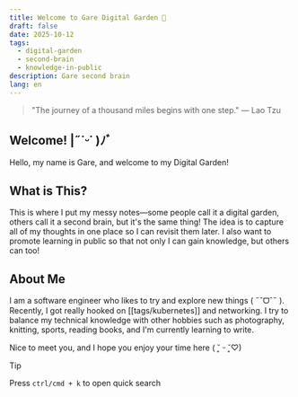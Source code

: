 ```yaml
---
title: Welcome to Gare Digital Garden 🍂 
draft: false
date: 2025-10-12
tags:
  - digital-garden
  - second-brain
  - knowledge-in-public
description: Gare second brain
lang: en
---
```

> "The journey of a thousand miles begins with one step." — Lao Tzu 

## Welcome! |˶˙ᵕ˙ )ﾉﾞ

Hello, my name is Gare, and welcome to my Digital Garden!

## What is This?

This is where I put my messy notes—some people call it a digital garden, others call it a second brain, but it's the same thing! The idea is to capture all of my thoughts in one place so I can revisit them later. I also want to promote learning in public so that not only I can gain knowledge, but others can too!

## About Me

I am a software engineer who likes to try and explore new things ( ˶ˆᗜˆ˵ ). Recently, I got really hooked on [[tags/kubernetes]] and networking. I try to balance my technical knowledge with other hobbies such as photography, knitting, sports, reading books, and I'm currently learning to write.

Nice to meet you, and I hope you enjoy your time here ( ˘͈ ᵕ ˘͈♡)

> [!TIP]
> Press `ctrl/cmd + k` to open quick search

